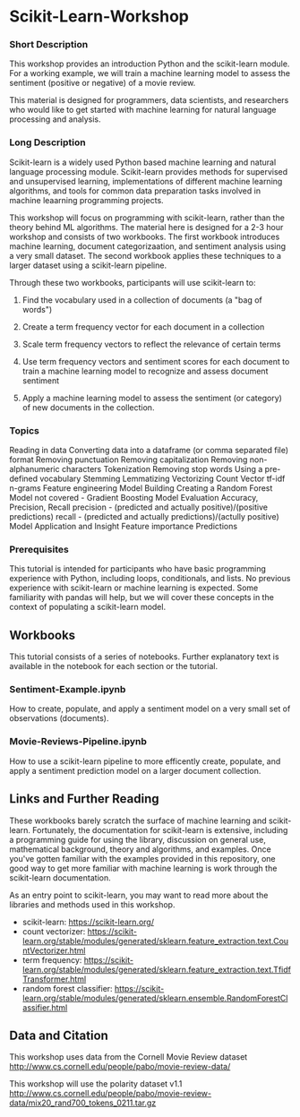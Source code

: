 # Scikit-Learn-Workshop

### Short Description

This workshop provides an introduction Python and the scikit-learn module. For a working example, we will train a machine learning model to assess the sentiment (positive or negative) of a movie review. 

This material is designed for programmers, data scientists, and researchers who would like to get started with machine learning for natural language processing and analysis. 

### Long Description

Scikit-learn is a widely used Python based machine learning and natural language processing module. Scikit-learn provides methods for supervised and unsupervised learning, implementations of different machine learning algorithms, and tools for common data preparation tasks involved in machine leaarning programming projects.

This workshop will focus on programming with scikit-learn, rather than the theory behind ML algorithms. The material here is designed for a 2-3 hour workshop and consists of two workbooks. The first workbook introduces machine learning, document categorizaation, and sentiment analysis using a very small dataset. The second workbook applies these techniques to a larger dataset using a scikit-learn pipeline. 

Through these two workbooks, participants will use scikit-learn to:

1. Find the vocabulary used in a collection of documents (a "bag of words")

2. Create a term frequency vector for each document in a collection

3. Scale term frequency vectors to reflect the relevance of certain terms

4. Use term frequency vectors and sentiment scores for each document to train a machine learning model to recognize and assess document sentiment
 
5. Apply a machine learning model to assess the sentiment (or category) of new documents in the collection. 

### Topics

Reading in data
Converting data into a dataframe (or comma separated file) format
	Removing punctuation
	Removing capitalization
	Removing non-alphanumeric characters
	Tokenization
	Removing stop words
	Using a pre-defined vocabulary
	Stemming 
	Lemmatizing
Vectorizing
	Count Vector
	tf-idf
	n-grams
Feature engineering
Model Building
	Creating a Random Forest Model
	not covered - Gradient Boosting
Model Evaluation
	Accuracy, Precision, Recall
	precision - (predicted and actually positive)/(positive predictions)
	recall - (predicted and actually predictions)/(actully positive)
Model Application and Insight
	Feature importance
	Predictions

### Prerequisites

This tutorial is intended for participants who have basic programming experience with Python, including loops, conditionals, and lists. No previous experience with scikit-learn or machine learning is expected. Some familiarity with pandas will help, but we will cover these concepts in the context of populating a scikit-learn model.  

## Workbooks

This tutorial consists of a series of notebooks. Further explanatory text is available in the notebook for each section or the tutorial. 

### Sentiment-Example.ipynb

How to create, populate, and apply a sentiment model on a very small set of observations (documents).

### Movie-Reviews-Pipeline.ipynb

How to use a scikit-learn pipeline to more efficently create, populate, and apply a sentiment prediction model on a larger document collection.

## Links and Further Reading

These workbooks barely scratch the surface of machine learning and scikit-learn. Fortunately, the documentation for scikit-learn is extensive, including a programming guide for using the library, discussion on general use, mathematical background, theory and algorithms, and examples. Once you've gotten familiar with the examples provided in this repository, one good way to get more familiar with machine learning is work through the scikit-learn documentation.

As an entry point to scikit-learn, you may want to read more about the libraries and methods used in this workshop. 

* scikit-learn: https://scikit-learn.org/
* count vectorizer: https://scikit-learn.org/stable/modules/generated/sklearn.feature_extraction.text.CountVectorizer.html
* term frequency: https://scikit-learn.org/stable/modules/generated/sklearn.feature_extraction.text.TfidfTransformer.html
* random forest classifier: https://scikit-learn.org/stable/modules/generated/sklearn.ensemble.RandomForestClassifier.html

## Data and Citation

This workshop uses data from the Cornell Movie Review dataset
http://www.cs.cornell.edu/people/pabo/movie-review-data/

This workshop will use the polarity dataset v1.1
http://www.cs.cornell.edu/people/pabo/movie-review-data/mix20_rand700_tokens_0211.tar.gz
